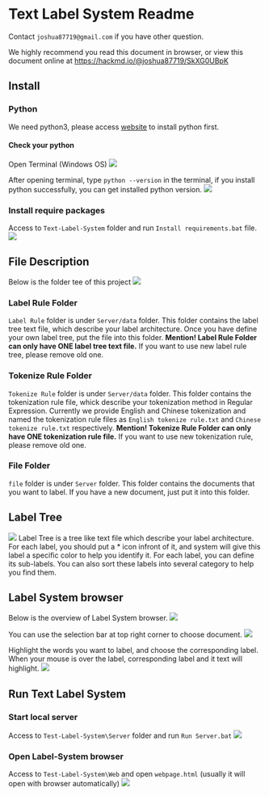 # Text Label System Readme

Contact `joshua87719@gmail.com` if you have other question.

We highly recommend you read this document in browser, or view this document online at https://hackmd.io/@joshua87719/SkXG0UBpK

## Install
### Python
We need python3, please access [website](https://www.python.org/downloads/) to install python first.

#### Check your python
Open Terminal (Windows OS)
![](https://i.imgur.com/GgFsk5v.png)

After opening terminal, type `python --version` in the terminal, if you install python successfully, you can get installed python version.
![](https://i.imgur.com/p9aCSpp.png)

### Install require packages
Access to `Text-Label-System` folder and run `Install requirements.bat` file.
![](https://i.imgur.com/VzUssRg.png)


## File Description
Below is the folder tee of this project
![](https://i.imgur.com/7uSPfXx.png)

### Label Rule Folder
`Label Rule` folder is under `Server/data` folder. This folder contains the label tree text file, which describe your label architecture.
Once you have define your own label tree, put the file into this folder.
**Mention! Label Rule Folder can only have ONE label tree text file.** If you want to use new label rule tree, please remove old one.

### Tokenize Rule Folder
`Tokenize Rule` folder is under `Server/data` folder. This folder contains the tokenization rule file, whick describe your tokenization method in Regular Expression. Currently we provide English and Chinese tokenization and named the tokenization rule files as `English tokenize rule.txt` and `Chinese tokenize rule.txt` respectively.
**Mention! Tokenize Rule Folder can only have ONE tokenization rule file.** If you want to use new tokenization rule, please remove old one.

### File Folder
`file` folder is under `Server` folder. This folder contains the documents that you want to label. If you have a new document, just put it into this folder.

## Label Tree
![](https://i.imgur.com/7LZE61p.png)
Label Tree is a tree like text file which describe your label architecture.
For each label, you should put a * icon infront of it, and system will give this label a specific color to help you identify it.
For each label, you can define its sub-labels.
You can also sort these labels into several category to help you find them.

## Label System browser
Below is the overview of Label System browser.
![](https://i.imgur.com/PMcqGSe.png)

You can use the selection bar at top right corner to choose document.
![](https://i.imgur.com/Zvz7lqZ.png)

Highlight the words you want to label, and choose the corresponding label.
When your mouse is over the label, corresponding label and it text will highlight.
![](https://i.imgur.com/0M5tsHN.gif)




## Run Text Label System
### Start local server
Access to `Test-Label-System\Server` folder and run `Run Server.bat`
![](https://i.imgur.com/tWzXu74.png)


### Open Label-System browser
Access to `Test-Label-System\Web` and open `webpage.html` (usually it will open with browser automatically)
![](https://i.imgur.com/oRBc7pJ.png)
